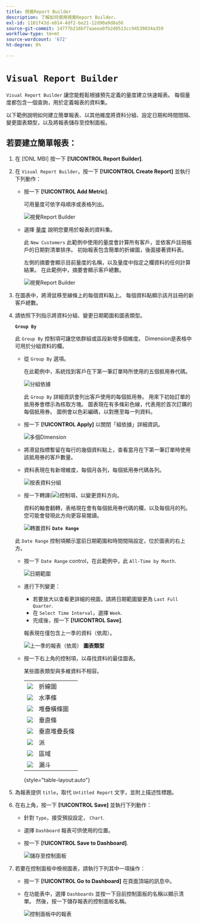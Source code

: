 ```yaml
---
title: 視覺Report Builder
description: 了解如何使用視覺Report Builder。
exl-id: 1101f43d-e014-4df2-be21-12d90a9d8a56
source-git-commit: 14777b216bf7aaeea0fb2d0513cc94539034a359
workflow-type: tm+mt
source-wordcount: '672'
ht-degree: 0%

---
```


# `Visual Report Builder`

`Visual Report Builder` 讓您能輕鬆根據預先定義的量度建立快速報表。 每個量度都包含一個查詢，用於定義報表的資料集。

以下範例說明如何建立簡單報表、以其他維度將資料分組、設定日期和時間間隔、變更圖表類型，以及將報表儲存至控制面板。

## 若要建立簡單報表：

1. 在 [!DNL MBI] 按一下 **[!UICONTROL Report Builder]**.

1. 在 `Visual Report Builder`，按一下 **[!UICONTROL Create Report]** 並執行下列動作：

   * 按一下 **[!UICONTROL Add Metric]**.

      可用量度可依字母順序或表格列出。

      ![視覺Report Builder](../../assets/magento-bi-visual-report-builder-add-metric.png)

   * 選擇 [量度](../../data-user/reports/ess-manage-data-metrics.md) 說明您要用於報表的資料集。

      此 `New Customers` 此範例中使用的量度會計算所有客戶，並依客戶註冊帳戶的日期對清單排序。 初始報表包含簡單的折線圖，後面接著資料表。

      左側的摘要會顯示目前量度的名稱，以及量度中指定之欄資料的任何計算結果。 在此範例中，摘要會顯示客戶總數。

      ![視覺Report Builder](../../assets/magento-bi-report-builder-untitled.png)

1. 在圖表中，將滑鼠移至線條上的每個資料點上。 每個資料點顯示該月註冊的新客戶總數。

1. 請依照下列指示將資料分組、變更日期範圍和圖表類型。

   **`Group By`**

   此 `Group By` 控制項可讓您依群組或區段新增多個維度。 Dimension是表格中可用於分組資料的欄。

   * 從 `Group By` 選項。

      在此範例中，系統找到客戶在下第一筆訂單時所使用的五個抵用券代碼。

      ![分組依據](../../assets/magento-bi-report-builder-group-by-dimensions.png)

      此 `Group By` 詳細資訊會列出客戶使用的每個抵用券。 用來下初始訂單的抵用券會標示為核取方塊。 圖表現在有多條彩色線，代表用於首次訂購的每個抵用券。 圖例會以色彩編碼，以對應至每一列資料。

   * 按一下 **[!UICONTROL Apply]** 以關閉「組依據」詳細資訊。

      ![多個Dimension](../../assets/magento-bi-report-builder-group-by-dimension-detail.png)

   * 將滑鼠指標暫留在每行的幾個資料點上，查看當月在下第一筆訂單時使用該抵用券的客戶數量。

   * 資料表現在有新增維度，每個月各列，每個抵用券代碼各列。

      ![按表資料分組](../../assets/magento-bi-report-builder-group-by-table-data.png)

   * 按一下轉譯(![](../../assets/magento-bi-btn-transpose.png))控制項，以變更資料方向。

      資料的軸會翻轉，表格現在會有每個抵用券代碼的欄，以及每個月的列。 您可能會發現此方向更容易閱讀。

      ![轉置資料](../../assets/magento-bi-report-builder-group-by-table-data-transposed.png)
   **`Date Range`**

   此 `Date Range` 控制項顯示當前日期範圍和時間間隔設定，位於圖表的右上方。

   * 按一下 `Date Range` control，在此範例中，此 `All-Time by Month`.

      ![日期範圍](../../assets/magento-bi-report-builder-date-range.png)

   * 進行下列變更：

      * 若要放大以查看更詳細的視圖，請將日期範圍變更為 `Last Full Quarter`.
      * 在 `Select Time Interval`，選擇 `Week`.
      * 完成後，按一下 **[!UICONTROL Save]**.

      報表現在僅包含上一季的資料（依周）。

      ![上一季的報表（依周）](../../assets/magento-bi-report-builder-date-range-quarter-by-week-chart.png)
   **圖表類型**

   * 按一下右上角的控制項，以尋找資料的最佳圖表。

      某些圖表類型與多維資料不相容。

      |  |  |
      |-----|-----|
      | ![](../../assets/magento-bi-btn-chart-line.png) | 折線圖 |
      | ![](../../assets/magento-bi-btn-chart-horz-bar.png) | 水準條 |
      | ![](../../assets/magento-bi-btn-chart-horz-stacked-bar.png) | 堆疊橫條圖 |
      | ![](../../assets/magento-bi-btn-chart-vert-bar.png) | 垂直條 |
      | ![](../../assets/magento-bi-btn-chart-vert-stacked-bar.png) | 垂直堆疊長條 |
      | ![](../../assets/magento-bi-btn-chart-pie.png) | 派 |
      | ![](../../assets/magento-bi-btn-chart-area.png) | 區域 |
      | ![](../../assets/magento-bi-btn-chart-funnel.png) | 漏斗 |

      {style="table-layout:auto"}




1. 為報表提供 `title`，取代 `Untitled Report` 文字，並附上描述性標題。

1. 在右上角，按一下 **[!UICONTROL Save]** 並執行下列動作：

   * 針對 `Type`，接受預設設定， `Chart`.

   * 選擇 `Dashboard` 報表可供使用的位置。

   * 按一下 **[!UICONTROL Save to Dashboard]**.

      ![儲存至控制面板](../../assets/magento-bi-report-builder-save-to-dashboard.png)

1. 若要在控制面板中檢視圖表，請執行下列其中一項操作：

   * 按一下 **[!UICONTROL Go to Dashboard]** 在頁面頂端的訊息中。

   * 在功能表中，選擇 `Dashboards` 並按一下目前控制面板的名稱以顯示清單。 然後，按一下儲存報表的控制面板名稱。

      ![控制面板中的報表](../../assets/magento-bi-report-builder-my-dashboard.png)

